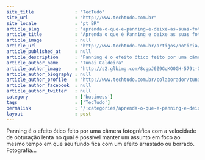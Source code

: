 ```yaml
---
site_title               : "TecTudo"
site_url                 : "http://www.techtudo.com.br"
site_locale              : "pt_BR"
article_slug             : "aprenda-o-que-e-panning-e-deixe-as-suas-fotos-com-efeito-arrastado"
article_title            : "Aprenda o que é Panning e deixe as suas fotos com efeito arrastado"
article_image            : null
article_url              : "http://www.techtudo.com.br/artigos/noticia/2012/06/aprenda-o-que-e-panning-e-deixe-suas-fotos-com-efeito-arrastado.html"
article_published_at     : null
article_description      : "Panning é o efeito ótico feito por uma câmera fotográfica com a velocidade de obturação lenta no qual é possível manter um assunto em foco ao mesmo tempo em que seu fundo fica com um efeito arrastado ou borrado. Fotografia..."
article_author_name      : "Tunai Caldeira"
article_author_image     : "http://s2.glbimg.com/8cgpJ6Z9GqKO0GH-579t-OYXHpY=/30x30/s2.glbimg.com/rsWxm2WZqZM46-3RHzBhGznE__w=/140x140/s.glbimg.com/po/tt2/f/original/2013/11/12/tunai-caldeira.jpg"
article_author_biography : null
article_author_profile   : "http://www.techtudo.com.br/colaborador/tunai-caldeira.html"
article_author_facebook  : null
article_author_twitter   : null
category                 : ['business']
tags                     : ['TecTudo']
permalink                : "/:categories/aprenda-o-que-e-panning-e-deixe-as-suas-fotos-com-efeito-arrastado/"
layout                   : post
---
```


Panning é o efeito ótico feito por uma câmera fotográfica com a velocidade de obturação lenta no qual é possível manter um assunto em foco ao mesmo tempo em que seu fundo fica com um efeito arrastado ou borrado. Fotografia...
